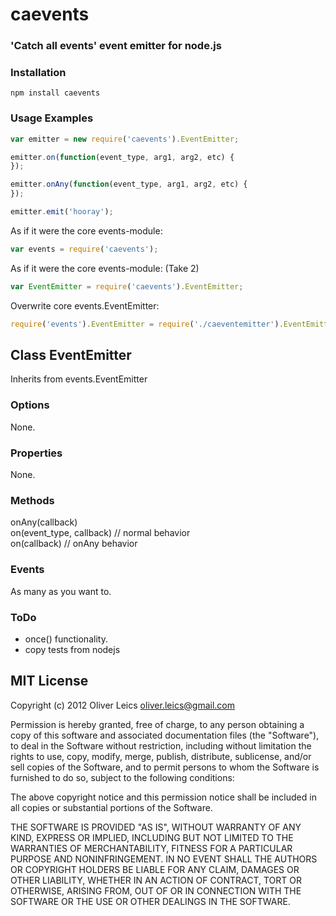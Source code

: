 
caevents
========

### 'Catch all events' event emitter for node.js

### Installation

```npm install caevents```

### Usage Examples

```js
var emitter = new require('caevents').EventEmitter;

emitter.on(function(event_type, arg1, arg2, etc) {
});

emitter.onAny(function(event_type, arg1, arg2, etc) {
});

emitter.emit('hooray');
```

As if it were the core events-module:

```js
var events = require('caevents');
```

As if it were the core events-module: (Take 2)

```js
var EventEmitter = require('caevents').EventEmitter;
```

Overwrite core events.EventEmitter:

```js
require('events').EventEmitter = require('./caeventemitter').EventEmitter;
```

Class EventEmitter
--------------------

Inherits from events.EventEmitter

### Options

None.

### Properties

None.

### Methods

onAny(callback)  
on(event_type, callback) // normal behavior  
on(callback) // onAny behavior

### Events

As many as you want to.

### ToDo

* once() functionality.
* copy tests from nodejs

MIT License
-----------

Copyright (c) 2012 Oliver Leics <oliver.leics@gmail.com>

Permission is hereby granted, free of charge, to any person obtaining a copy of this software and associated documentation files (the "Software"), to deal in the Software without restriction, including without limitation the rights to use, copy, modify, merge, publish, distribute, sublicense, and/or sell copies of the Software, and to permit persons to whom the Software is furnished to do so, subject to the following conditions:

The above copyright notice and this permission notice shall be included in all copies or substantial portions of the Software.

THE SOFTWARE IS PROVIDED "AS IS", WITHOUT WARRANTY OF ANY KIND, EXPRESS OR IMPLIED, INCLUDING BUT NOT LIMITED TO THE WARRANTIES OF MERCHANTABILITY, FITNESS FOR A PARTICULAR PURPOSE AND NONINFRINGEMENT. IN NO EVENT SHALL THE AUTHORS OR COPYRIGHT HOLDERS BE LIABLE FOR ANY CLAIM, DAMAGES OR OTHER LIABILITY, WHETHER IN AN ACTION OF CONTRACT, TORT OR OTHERWISE, ARISING FROM, OUT OF OR IN CONNECTION WITH THE SOFTWARE OR THE USE OR OTHER DEALINGS IN THE SOFTWARE.